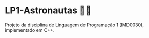 # LP1-Astronautas :astronaut: 
Projeto da disciplina de Linguagem de Programação 1 (IMD0030), implementado em C++.
